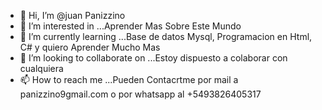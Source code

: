 - 👋 Hi, I’m @juan Panizzino
- 👀 I’m interested in ...Aprender Mas Sobre Este Mundo
- 🌱 I’m currently learning ...Base de datos Mysql, Programacion en Html, C# y quiero Aprender Mucho Mas
- 💞️ I’m looking to collaborate on ...Estoy dispuesto a colaborar con cualquiera
- 📫 How to reach me ...Pueden Contacrtme por mail a panizzino9gmail.com o por whatsapp al +5493826405317

<!---
Panizzino/Panizzino is a ✨ special ✨ repository because its `README.md` (this file) appears on your GitHub profile.
You can click the Preview link to take a look at your changes.
--->
